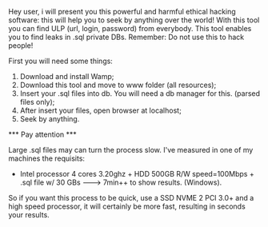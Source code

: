Hey user, i will present you this powerful and harmful ethical hacking software: this will help you to seek by anything over the world!
With this tool you can find ULP (url, login, password) from everybody. This tool enables you to find leaks in .sql private DBs.
Remember: Do not use this to hack people!

First you will need some things:

1. Download and install Wamp;
2. Download this tool and move to www folder (all resources);
3. Insert your .sql files into db. You will need a db manager for this. (parsed files only);
4. After insert your files, open browser at localhost;
5. Seek by anything.

*** Pay attention ***

Large .sql files may can turn the process slow.
I've measured in one of my machines the requisits:


* Intel processor 4 cores 3.20ghz + HDD 500GB R/W speed=100Mbps + .sql file w/ 30 GBs ---> 7min++ to show results. (Windows).

So if you want this process to be quick, use a SSD NVME 2 PCI 3.0+ and a high speed processor, it will certainly be more fast,
resulting in seconds your results.

